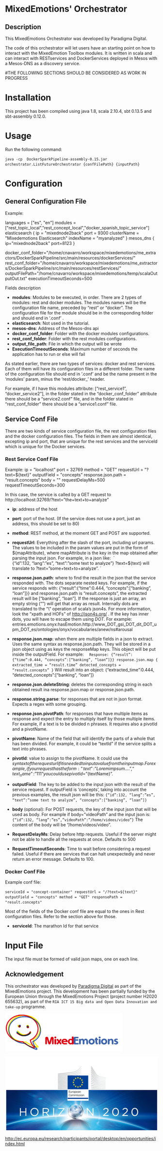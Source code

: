 # MixedEmotions' Orchestrator

## Description

This MixedEmotions Orchestrator was developed by Paradigma Digital.

The code of this orchestrator will let users have an starting point on how to interact with the MixedEmotion Toolbox modules. It is written in scala and can interact with RESTservices and DockerServices deployed in Mesos with a Mesos-DNS as a discovery service.

#THE FOLLOWING SECTIONS SHOULD BE CONSIDERED AS WORK IN PROGRESS

# Installation
This project has been compiled using java 1.8, scala 2.10.4, sbt 0.13.5 and sbt-assembly 0.12.0.

# Usage
Run the following command:


`java -cp  DockerSparkPipeline-assembly-0.15.jar orchestrator.ListFutureOrchestrator {confFilePath} {inputPath}`


# Configuration

## General Configuration File


Example:


languages = ["es", "en"]
modules = ["rest_topic_local","rest_concept_local","docker_spanish_topic_service"]
elasticsearch {
 ip = "mixednode2back"
 port = 9300
 clusterName = "Mixedemotions Elasticsearch"
 indexName = "myanalyzed"
}
mesos_dns {
 ip="mixednode2back"
 port=8123
}




docker_conf_folder="/home/cnavarro/workspace/mixedemotions/me_extractors/DockerSparkPipeline/src/main/resources/dockerServices/"
rest_conf_folder="/home/cnavarro/workspace/mixedemotions/me_extractors/DockerSparkPipeline/src/main/resources/restServices/"
outputFilePath="/home/cnavarro/workspace/mixedemotions/temp/scalaOutputOut.txt"
executionTimeoutSeconds=500




Fields description

 
* **modules**: Modules to be executed, in order. There are 2 types of modules: rest and docker modules. The modules names will be the configuration file name, preceded by “rest” or “docker”. The configuration file for the module should be in the corresponding folder and should end in ‘.conf’ .
* **elasticsearch**: Not used in the tutorial.
* **mesos-dns**: Address of the Mesos-dns api
* **docker_conf_folder**: Folder with the docker modules configurations.
* **rest_conf_folder**: Folder with the rest modules configurations.
* **output_file_path**: File in which the output will be wrote
* **ExecutionTimeoutSeconds**: Maximum number of seconds the application has to run or else will fail




As stated earlier, there are two types of services: docker and rest services. Each of them will have its configuration files in a different folder. The name of the configuration file should end in ‘.conf’ and be the name present in the ‘modules’ param, minus the ‘rest/docker_’ header.


For example, if I have this modules attribute: [“rest_service1”, “docker_service2”], in the folder stated in the “docker_conf_folder” attribute there should be a “service2.conf” file, and in the folder stated in “rest_conf_folder” there should be a “service1.conf” file.




## Service Conf File
There are two kinds of service configuration file, the rest configuration files and the docker configuration files. The fields in them are almost identical, excepting ip and port, that are unique for the rest services and the serviceId which is unique for the Docker services.

### Rest Service Conf File

Example:
ip = "localhost"
port = 32769
method = "GET"
requestUrl = "?text=${text}"
outputField = "concepts"
response.json.path = "result.concepts"
body = ""
requestDelayMs=500
requestTimeoutSeconds=300




In this case, the service is called by a GET request to http://localhost:32769/?text=”the+text+to+analyze”


* **ip**: address of the host
* **port**: port of the host. (If the service does not use a port, just an address, this should be set to 80)
* **method**: REST method, at the moment GET and POST are supported.
* **requestUrl**: Everything after the slash of the port, including url params. The values to be included in the param values are put in the form of ${mapAttribute}, where mapAttribute is the key in the map obtained  after parsing the input json. For example, in a json like: 
  `                       {“id”:132, “lang”:”es”, “text”:”some text to analyze”}
?text=${text} will translate to ?text=”some+text+to+analyze”. `

* **response.json.path**: where to find the result in the json that the service responded with. The dots separate nested keys. For example, if the service responds with:
	{“result”:{“time”:0.444, “concepts”:[“banking”, “loan”]}}
 and response.json.path is “result.concepts”, the extracted result will be [“banking”, “loan”].
 If the response is just an array, an empty string (“”) will get that array as result.
 Internally dots are translated to the “\” operation of scala’s json4s. For more information, look the “xpath and HOFs” of http://json4s.org/ . If the key has inner dots, you will have to escape them using _DOT_. For example: entries.emotions.onyx:hasEmotion.http://www_DOT_gsi_DOT_dit_DOT_upm_DOT_es/ontologies/onyx/vocabularies/anew/ns#arousal
* **response.json.map**: when there are multiple fields in a json to extract. Uses the same syntax as response.json.path. They will be stored in a json object using as keys the responseMap keys. This object will be put inside the outputField. 
 For example:
 `	Response: {“result”:{“time”:0.444, “concepts”:[“banking”, “loan”]}}
	response.json.map {
 		extracted_time = “result.time”
		detected_concepts = “result.concepts”
	}`
 Will result into an object: {“extracted_time”:0.444, “detected_concepts”:[“banking”, “loan”]}
* **response.json.deleteString**: deletes the corresponding string in each obtained result ina response.json.map or response.json.path.
* **response.string.parse**: for responses that are not in json format. Expects a regex with some grouping.
* **response.json.pivotPath**: for responses that have multiple items as response and expect the entry to multiply itself by those multiple items. For example, if a text is to be divided n phrases. It requires also a pivotId and a pivotName.
* **pivotName**: Name of the field that will identify the parts of a whole that has been divided. For example, it could be “textId” if the service splits a text into phrases.
* **pivotId**: value to assign to the pivotName. It could use the ${} syntaxt of the request url if it is needed to input a value from the input map. For example, if your request has the form: {“text”:”Lorem impsum….”, “text_name”:”111”} you could use pivotId=”${textName}”.
* **outputField**: The key to be added to the input json with the result of the service request. If outputField is ‘concepts’, taking into account the previous examples, the result json will be this:
	 `{“id”:132, “lang”:”es”, “text”:”some text to analyze”, “concepts”:[“banking”, “loan”]}`
* **body** (optional): For POST requests, the key of the input json that will be used as body. For example if body=”videoPath” and the input json is: `{“id”:132, “lang”:”es”,”videoPath”:”/home/videos/video”}`
 The content of the body will be “/home/videos/video”.
* **RequestDelayMs**: Delay before http requests. Useful if the server might not be able to handle all the requests at once. Defaults to 500
* **RequestTimeoutSeconds**: Time to wait before considering a request failed. Useful if there are services that can halt unexpectedly and never return an error message. Defaults to 100.










### Docker Conf File
Example conf file:


`serviceId = "concept-container"
requestUrl = "/?text=${text}"
outputField = "concepts"
method = "GET"
responsePath = "result.concepts"`



Most of the fields of the Docker conf file are equal to the ones in Rest configuration files. Refer to the section above for those.
* **serviceId**: The marathon Id for that service




# Input File
The input file must be formed of valid json maps, one on each line.

## Acknowledgement

This orchestrator was developed by [Paradigma Digital](https://en.paradigmadigital.com/) as part of the MixedEmotions project. This development has been partially funded by the European Union through the MixedEmotions Project (project number H2020 655632), as part of the `RIA ICT 15 Big data and Open Data Innovation and take-up` programme.

![MixedEmotions](https://raw.githubusercontent.com/MixedEmotions/MixedEmotions/master/img/me.png) 

![EU](https://raw.githubusercontent.com/MixedEmotions/MixedEmotions/master/img/H2020-Web.png)

 http://ec.europa.eu/research/participants/portal/desktop/en/opportunities/index.html
